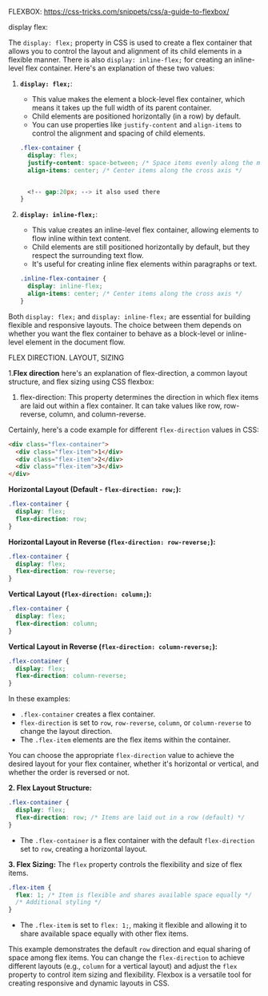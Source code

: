FLEXBOX:
https://css-tricks.com/snippets/css/a-guide-to-flexbox/



display flex:

The `display: flex;` property in CSS is used to create a flex container that allows you to control the layout and alignment of its child elements in a flexible manner. There is also `display: inline-flex;` for creating an inline-level flex container. Here's an explanation of these two values:

1. **`display: flex;`**:
   - This value makes the element a block-level flex container, which means it takes up the full width of its parent container.
   - Child elements are positioned horizontally (in a row) by default.
   - You can use properties like `justify-content` and `align-items` to control the alignment and spacing of child elements.

   ```css
   .flex-container {
     display: flex;
     justify-content: space-between; /* Space items evenly along the main axis */
     align-items: center; /* Center items along the cross axis */


     <!-- gap:20px; --> it also used there
   }
   ```

2. **`display: inline-flex;`**:
   - This value creates an inline-level flex container, allowing elements to flow inline within text content.
   - Child elements are still positioned horizontally by default, but they respect the surrounding text flow.
   - It's useful for creating inline flex elements within paragraphs or text.

   ```css
   .inline-flex-container {
     display: inline-flex;
     align-items: center; /* Center items along the cross axis */
   }
   ```

Both `display: flex;` and `display: inline-flex;` are essential for building flexible and responsive layouts. The choice between them depends on whether you want the flex container to behave as a block-level or inline-level element in the document flow.





FLEX DIRECTION. LAYOUT, SIZING

1.**Flex direction**
here's an explanation of flex-direction, a common layout structure, and flex sizing using CSS flexbox:

1. flex-direction: This property determines the direction in which flex items are laid out within a flex container. It can take values like row, row-reverse, column, and column-reverse.


Certainly, here's a code example for different `flex-direction` values in CSS:

```html
<div class="flex-container">
  <div class="flex-item">1</div>
  <div class="flex-item">2</div>
  <div class="flex-item">3</div>
</div>
```

**Horizontal Layout (Default - `flex-direction: row;`):**

```css
.flex-container {
  display: flex;
  flex-direction: row;
}
```

**Horizontal Layout in Reverse (`flex-direction: row-reverse;`):**

```css
.flex-container {
  display: flex;
  flex-direction: row-reverse;
}
```

**Vertical Layout (`flex-direction: column;`):**

```css
.flex-container {
  display: flex;
  flex-direction: column;
}
```

**Vertical Layout in Reverse (`flex-direction: column-reverse;`):**

```css
.flex-container {
  display: flex;
  flex-direction: column-reverse;
}
```

In these examples:

- `.flex-container` creates a flex container.
- `flex-direction` is set to `row`, `row-reverse`, `column`, or `column-reverse` to change the layout direction.
- The `.flex-item` elements are the flex items within the container.

You can choose the appropriate `flex-direction` value to achieve the desired layout for your flex container, whether it's horizontal or vertical, and whether the order is reversed or not.



**2. Flex Layout Structure:**

```css
.flex-container {
  display: flex;
  flex-direction: row; /* Items are laid out in a row (default) */
}
```

- The `.flex-container` is a flex container with the default `flex-direction` set to `row`, creating a horizontal layout.

**3. Flex Sizing:** The `flex` property controls the flexibility and size of flex items.

```css
.flex-item {
  flex: 1; /* Item is flexible and shares available space equally */
  /* Additional styling */
}
```

- The `.flex-item` is set to `flex: 1;`, making it flexible and allowing it to share available space equally with other flex items.

This example demonstrates the default `row` direction and equal sharing of space among flex items. You can change the `flex-direction` to achieve different layouts (e.g., `column` for a vertical layout) and adjust the `flex` property to control item sizing and flexibility. Flexbox is a versatile tool for creating responsive and dynamic layouts in CSS.







